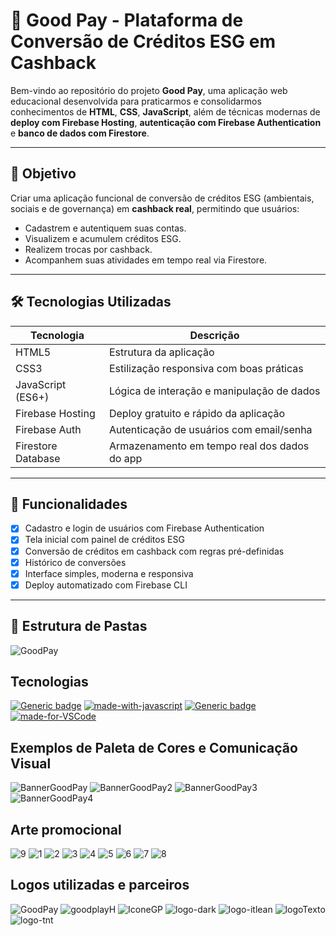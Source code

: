 # 🌱 Good Pay - Plataforma de Conversão de Créditos ESG em Cashback

Bem-vindo ao repositório do projeto **Good Pay**, uma aplicação web educacional desenvolvida para praticarmos e consolidarmos conhecimentos de **HTML**, **CSS**, **JavaScript**, além de técnicas modernas de **deploy com Firebase Hosting**, **autenticação com Firebase Authentication** e **banco de dados com Firestore**.

---

## 🧭 Objetivo

Criar uma aplicação funcional de conversão de créditos ESG (ambientais, sociais e de governança) em **cashback real**, permitindo que usuários:
- Cadastrem e autentiquem suas contas.
- Visualizem e acumulem créditos ESG.
- Realizem trocas por cashback.
- Acompanhem suas atividades em tempo real via Firestore.

---

## 🛠️ Tecnologias Utilizadas

| Tecnologia         | Descrição                                      |
|--------------------|------------------------------------------------|
| HTML5              | Estrutura da aplicação                         |
| CSS3               | Estilização responsiva com boas práticas       |
| JavaScript (ES6+)  | Lógica de interação e manipulação de dados     |
| Firebase Hosting   | Deploy gratuito e rápido da aplicação          |
| Firebase Auth      | Autenticação de usuários com email/senha       |
| Firestore Database | Armazenamento em tempo real dos dados do app  |

---

## 🚀 Funcionalidades

- [x] Cadastro e login de usuários com Firebase Authentication
- [x] Tela inicial com painel de créditos ESG
- [x] Conversão de créditos em cashback com regras pré-definidas
- [x] Histórico de conversões
- [x] Interface simples, moderna e responsiva
- [x] Deploy automatizado com Firebase CLI

---

## 📁 Estrutura de Pastas



![GoodPay](https://user-images.githubusercontent.com/31005408/178034510-400bc31a-2829-4584-b5e3-fbb78c8fc3e3.png)

## Tecnologias
[![Generic badge](https://img.shields.io/badge/FRONTDEV-BOOTSTRAP-<COLOR>.svg)](https://shields.io/) [![made-with-javascript](https://img.shields.io/badge/Made%20with-JavaScript-1f425f.svg)](https://www.javascript.com) [![Generic badge](https://img.shields.io/badge/SOULCODE-RN1-<COLOR>.svg)](https://shields.io/) [![made-for-VSCode](https://img.shields.io/badge/Made%20for-VSCode-1f425f.svg)](https://code.visualstudio.com/)

## Exemplos de Paleta de Cores e Comunicação Visual
![BannerGoodPay](https://user-images.githubusercontent.com/31005408/178036011-fe139a37-7eda-492d-9232-fe0ce510c42b.png)
![BannerGoodPay2](https://user-images.githubusercontent.com/31005408/178036018-a693b3f0-6355-44a0-be4c-d84f80771d73.png)
![BannerGoodPay3](https://user-images.githubusercontent.com/31005408/178036020-9370cbea-67df-4a78-bdda-8105652f8a78.png)
![BannerGoodPay4](https://user-images.githubusercontent.com/31005408/178036025-f930d44e-c9bf-434d-80c4-d0e97f753fd1.png)

## Arte promocional
![9](https://user-images.githubusercontent.com/31005408/178036086-59fc5716-ea51-4490-8ecc-cf08fe769b98.png)
![1](https://user-images.githubusercontent.com/31005408/178036088-fe19e0cf-7114-454a-abda-2996a7e392ef.png)
![2](https://user-images.githubusercontent.com/31005408/178036093-8cb5da19-31ca-4fa8-ba73-4241f4ac6b9d.png)
![3](https://user-images.githubusercontent.com/31005408/178036098-256369eb-ff00-4d26-9b9f-584550a4b185.png)
![4](https://user-images.githubusercontent.com/31005408/178036103-d63d3f90-b802-483e-b3ce-d3e7d22259f4.png)
![5](https://user-images.githubusercontent.com/31005408/178036109-e516ccab-fe6d-4099-8ff0-b9c2e07c5065.png)
![6](https://user-images.githubusercontent.com/31005408/178036113-69538ac1-b5c2-4897-b1c7-2bee739455e3.png)
![7](https://user-images.githubusercontent.com/31005408/178036126-203ad1bd-0efb-4d2e-9d3b-76db3534fbba.png)
![8](https://user-images.githubusercontent.com/31005408/178036133-345177aa-3e03-4866-8843-721f7e266ea0.png)

## Logos utilizadas e parceiros
![GoodPay](https://user-images.githubusercontent.com/31005408/178036194-92076eb7-387e-46b7-9558-a6b3a2f4f7d0.png)
![goodplayH](https://user-images.githubusercontent.com/31005408/178036201-2b494b4b-08d0-4cab-9f0a-4f6c460862bd.png)
![IconeGP](https://user-images.githubusercontent.com/31005408/178036202-dce83b77-c7bf-4d90-81b5-eeb0102d42f1.png)
![logo-dark](https://user-images.githubusercontent.com/31005408/178036205-a74de24b-4db5-43a4-b09a-12334f1dab2f.png)
![logo-itlean](https://user-images.githubusercontent.com/31005408/178036208-2751aba3-2b2f-445a-b83d-4e560952ca86.png)
![logoTexto](https://user-images.githubusercontent.com/31005408/178036209-ee67661d-8bf7-4fae-8d32-ecf39b70fcd7.png)
![logo-tnt](https://user-images.githubusercontent.com/31005408/178036211-35d12b6a-1fd7-4245-9358-82738ac3ccd5.png)
